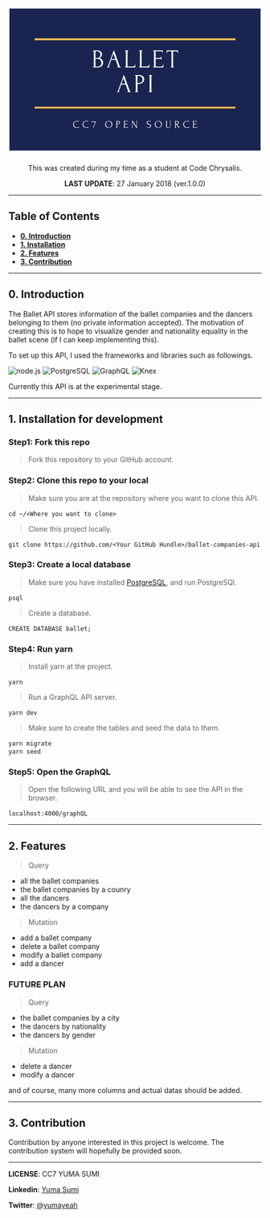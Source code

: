 <h1 align="center">
<img src="./Ballet api.jpg" alt="Ballet API logo">
</h1>

<p align="center">This was created during my time as a student at Code Chrysalis.</p>
<p align="center"><b>LAST UPDATE</b>: 27 January 2018 (ver.1.0.0)</p>

---

## Table of Contents

- [**0. Introduction**](##0.-introduction)
- [**1. Installation**](##1.-installation-for-development)
- [**2. Features**](##2.-features)
- [**3. Contribution**](##3.-contribution)

---

## 0. Introduction

The Ballet API stores information of the ballet companies and the dancers belonging to them (no private information accepted).
The motivation of creating this is to hope to visualize gender and nationality equality in the ballet scene (if I can keep implementing this).

To set up this API, I used the frameworks and libraries such as followings.

<img src="https://nodejs.org/static/images/logos/nodejs-new-pantone-black.png" alt="node.js" width="100px">
<img src="https://www.clipartmax.com/png/small/33-338445_open-source-vector-images-postgresql-logo.png" alt="PostgreSQL" width="100px">
<img src="https://montykamath.files.wordpress.com/2018/02/graphql.png" alt="GraphQL" width="100px">
<img src="https://knexjs.org/assets/images/knex.png" alt="Knex" width="100px">

Currently this API is at the experimental stage.

---

## 1. Installation for development

### **Step1**: Fork this repo

> Fork this repository to your GitHub account.

### **Step2**: Clone this repo to your local

> Make sure you are at the repository where you want to clone this API.

```
cd ~/<Where you want to clone>
```

> Clone this project locally.

```
git clone https://github.com/<Your GitHub Hundle>/ballet-companies-api
```

### **Step3**: Create a local database

> Make sure you have installed [PostgreSQL](https://www.postgresql.org/download/), and run PostgreSQl.

```
psql
```

> Create a database.

```
CREATE DATABASE ballet;
```

### **Step4**: Run yarn

> Install yarn at the project.

```
yarn
```

> Run a GraphQL API server.

```
yarn dev
```

> Make sure to create the tables and seed the data to them.

```
yarn migrate
yarn seed
```

### **Step5**: Open the GraphQL

> Open the following URL and you will be able to see the API in the browser.

```
localhost:4000/graphQL
```

---

## 2. Features

> Query

- all the ballet companies
- the ballet companies by a counry
- all the dancers
- the dancers by a company

> Mutation

- add a ballet company
- delete a ballet company
- modify a ballet company
- add a dancer

### FUTURE PLAN

> Query

- the ballet companies by a city
- the dancers by nationality
- the dancers by gender

> Mutation

- delete a dancer
- modify a dancer

and of course, many more columns and actual datas should be added.

---

## 3. Contribution

Contribution by anyone interested in this project is welcome. The contribution system will hopefully be provided soon.

---

**LICENSE**: CC7 YUMA SUMI

**Linkedin**: [Yuma Sumi](https://www.linkedin.com/in/yuma-sumi-15b8129a/)

**Twitter**: [@yumayeah](https://twitter.com/yumayeah)
